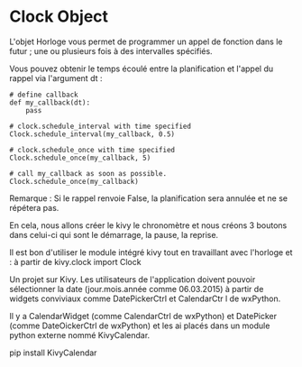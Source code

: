 # Clock Object

L'objet Horloge vous permet de programmer un appel de fonction dans le futur ; une ou plusieurs fois à des intervalles spécifiés. 

Vous pouvez obtenir le temps écoulé entre la planification et l'appel du rappel via l'argument dt :

```
# define callback
def my_callback(dt):
    pass
 
# clock.schedule_interval with time specified
Clock.schedule_interval(my_callback, 0.5)
 
# clock.schedule_once with time specified
Clock.schedule_once(my_callback, 5)
 
# call my_callback as soon as possible.
Clock.schedule_once(my_callback)
```

Remarque : Si le rappel renvoie False, la planification sera annulée et ne se répétera pas. 
 

En cela, nous allons créer le kivy le chronomètre et nous créons 3 boutons dans celui-ci qui sont le démarrage, la pause, la reprise.
 

Il est bon d'utiliser le module intégré kivy tout en travaillant avec l'horloge et : 
à partir de kivy.clock import Clock


Un projet sur Kivy. Les utilisateurs de l'application doivent pouvoir sélectionner la date (jour.mois.année comme 06.03.2015) à partir de widgets conviviaux comme DatePickerCtrl et CalendarCtr l de wxPython.

Il y a CalendarWidget (comme CalendarCtrl de wxPython) et DatePicker (comme DateOickerCtrl de wxPython) et les ai placés dans un module python externe nommé KivyCalendar.

pip install KivyCalendar